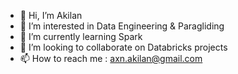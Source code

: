 - 👋 Hi, I’m Akilan
- 👀 I’m interested in Data Engineering & Paragliding
- 🌱 I’m currently learning Spark
- 💞️ I’m looking to collaborate on Databricks projects
- 📫 How to reach me : axn.akilan@gmail.com

<!---
Akilanx95/Akilanx95 is a ✨ special ✨ repository because its `README.md` (this file) appears on your GitHub profile.
You can click the Preview link to take a look at your changes.
--->
